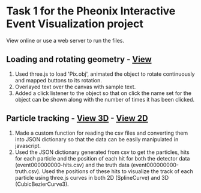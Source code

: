 # Task 1 for the Pheonix Interactive Event Visualization project

View online or use a web server to run the files.

## Loading and rotating geometry - [View](https://9inpachi.github.io/phoenix-data-visualization-tasks/task1/)
1. Used three.js to load 'Pix.obj', animated the object to rotate continuously and mapped buttons to its rotation.
2. Overlayed text over the canvas with sample text.
3. Added a click listener to the object so that on click the name set for the object can be shown along with the number of times it has been clicked.

## Particle tracking - [View 3D](https://9inpachi.github.io/phoenix-data-visualization-tasks/task2/) - [View 2D](https://9inpachi.github.io/phoenix-data-visualization-tasks/task2/index1.html)
1. Made a custom function for reading the csv files and converting them into JSON dictionary so that the data can be easily manipulated in javascript.
2. Used the JSON dictionary generated from csv to get the particles, hits for each particle and the position of each hit for both the detector data (event000000000-hits.csv) and the truth data (event000000000-truth.csv). Used the positions of these hits to visualize the track of each particle using three.js curves in both 2D (SplineCurve) and 3D (CubicBezierCurve3).
